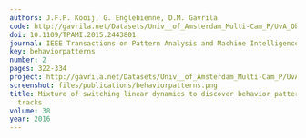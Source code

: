 ```yaml
---
authors: J.F.P. Kooij, G. Englebienne, D.M. Gavrila
code: http://gavrila.net/Datasets/Univ__of_Amsterdam_Multi-Cam_P/UvA_Object_Track_Analysis_Soft/uva_object_track_analysis_soft.html
doi: 10.1109/TPAMI.2015.2443801
journal: IEEE Transactions on Pattern Analysis and Machine Intelligence (T-PAMI)
key: behaviorpatterns
number: 2
pages: 322-334
project: http://gavrila.net/Datasets/Univ__of_Amsterdam_Multi-Cam_P/UvA_Object_Track_Analysis_Soft/uva_object_track_analysis_soft.html
screenshot: files/publications/behaviorpatterns.png
title: Mixture of switching linear dynamics to discover behavior patterns in object
  tracks
volume: 38
year: 2016
---
```


